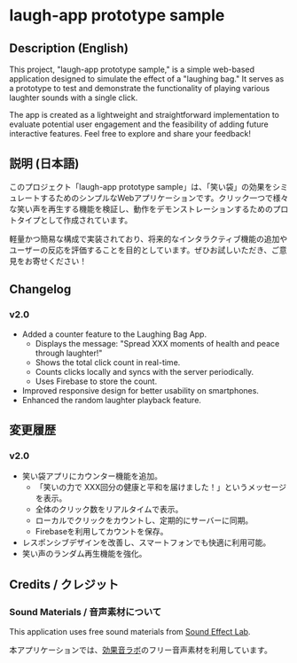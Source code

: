 # laugh-app prototype sample

## Description (English)
This project, "laugh-app prototype sample," is a simple web-based application designed to simulate the effect of a "laughing bag." It serves as a prototype to test and demonstrate the functionality of playing various laughter sounds with a single click. 

The app is created as a lightweight and straightforward implementation to evaluate potential user engagement and the feasibility of adding future interactive features. Feel free to explore and share your feedback!

## 説明 (日本語)
このプロジェクト「laugh-app prototype sample」は、「笑い袋」の効果をシミュレートするためのシンプルなWebアプリケーションです。クリック一つで様々な笑い声を再生する機能を検証し、動作をデモンストレーションするためのプロトタイプとして作成されています。

軽量かつ簡易な構成で実装されており、将来的なインタラクティブ機能の追加やユーザーの反応を評価することを目的としています。ぜひお試しいただき、ご意見をお寄せください！

## Changelog

### v2.0
- Added a counter feature to the Laughing Bag App.
  - Displays the message: "Spread XXX moments of health and peace through laughter!"
  - Shows the total click count in real-time.
  - Counts clicks locally and syncs with the server periodically.
  - Uses Firebase to store the count.
- Improved responsive design for better usability on smartphones.
- Enhanced the random laughter playback feature.

## 変更履歴

### v2.0
- 笑い袋アプリにカウンター機能を追加。
  - 「笑いの力で XXX回分の健康と平和を届けました！」というメッセージを表示。
  - 全体のクリック数をリアルタイムで表示。
  - ローカルでクリックをカウントし、定期的にサーバーに同期。
  - Firebaseを利用してカウントを保存。
- レスポンシブデザインを改善し、スマートフォンでも快適に利用可能。
- 笑い声のランダム再生機能を強化。

## Credits / クレジット

### Sound Materials / 音声素材について
This application uses free sound materials from [Sound Effect Lab](https://soundeffect-lab.info/).

本アプリケーションでは、[効果音ラボ](https://soundeffect-lab.info/)のフリー音声素材を利用しています。
